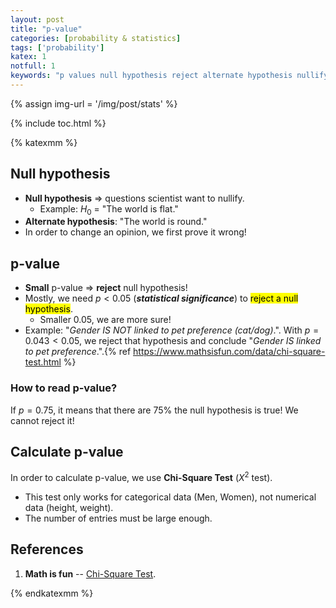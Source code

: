 ```yaml
---
layout: post
title: "p-value"
categories: [probability & statistics]
tags: ['probability']
katex: 1
notfull: 1
keywords: "p values null hypothesis reject alternate hypothesis nullify Chi-Square Test statistical significance"
---
```


{% assign img-url = '/img/post/stats' %}

{% include toc.html %}

{% katexmm %}

## Null hypothesis

- **Null hypothesis** ⇒ questions scientist want to nullify.
  - Example: $H_0$ = "The world is flat."
- **Alternate hypothesis**: "The world is round."
- In order to change an opinion, we first prove it wrong!

## p-value

- **Small** p-value ⇒ **reject** null hypothesis!
- Mostly, we need $p<0.05$ (**_statistical significance_**) to <mark>reject a null hypothesis</mark>.
  - Smaller $0.05$, we are more sure!
- Example: "_Gender IS NOT linked to pet preference (cat/dog)_.". With $p=0.043<0.05$, we reject that hypothesis and conclude "_Gender IS linked to pet preference_.".{% ref https://www.mathsisfun.com/data/chi-square-test.html %}

### How to read p-value?

If $p=0.75$, it means that there are $75\%$ the null hypothesis is true! We cannot reject it!

## Calculate p-value

In order to calculate p-value, we use **Chi-Square Test** ($X^2$ test).

- This test only works for categorical data (Men, Women), not numerical data (height, weight).
- The number of entries must be large enough.

## References

1. **Math is fun** -- [Chi-Square Test](https://www.mathsisfun.com/data/chi-square-test.html).

{% endkatexmm %}